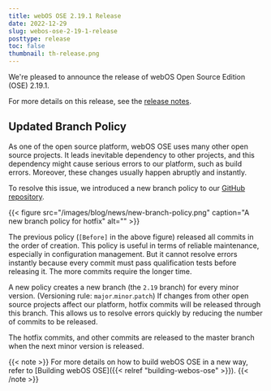 ```yaml
---
title: webOS OSE 2.19.1 Release
date: 2022-12-29
slug: webos-ose-2-19-1-release
posttype: release
toc: false
thumbnail: th-release.png
---
```


We're pleased to announce the release of webOS Open Source Edition (OSE) 2.19.1.

For more details on this release, see the [release notes](/about/release-notes/webos-ose-2-19-1-release-notes).

## Updated Branch Policy

As one of the open source platform, webOS OSE uses many other open source projects. It leads inevitable dependency to other projects, and this dependency might cause serious errors to our platform, such as build errors. Moreover, these changes usually happen abruptly and instantly.

To resolve this issue, we introduced a new branch policy to our [GitHub repository](https://github.com/webosose/build-webos).

{{< figure src="/images/blog/news/new-branch-policy.png" caption="A new branch policy for hotfix" alt="" >}}

The previous policy (`[Before]` in the above figure) released all commits in the order of creation. This policy is useful in terms of reliable maintenance, especially in configuration management. But it cannot resolve errors instantly because every commit must pass qualification tests before releasing it. The more commits require the longer time.

A new policy creates a new branch (the `2.19` branch) for every minor version. (Versioning rule: `major`.`minor`.`patch`) If changes from other open source projects affect our platform, hotfix commits will be released through this branch. This allows us to resolve errors quickly by reducing the number of commits to be released.

The hotfix commits, and other commits are released to the master branch when the next minor version is released.

{{< note >}}
For more details on how to build webOS OSE in a new way, refer to [Building webOS OSE]({{< relref "building-webos-ose" >}}).
{{< /note >}}
